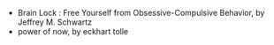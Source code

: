 - Brain Lock : Free Yourself from Obsessive-Compulsive Behavior, by Jeffrey M. Schwartz
- power of now, by eckhart tolle
